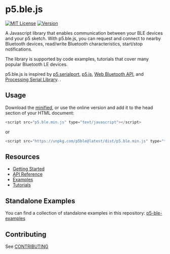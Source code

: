 # p5.ble.js
[![MIT License](https://img.shields.io/npm/l/express.svg?style=flat-square&registry_uri=https%3A%2F%2Fregistry.npmjs.com)](https://opensource.org/licenses/MIT) [![Version](https://img.shields.io/npm/v/p5ble.svg?style=flat-square)](https://www.npmjs.com/package/p5ble)

A Javascript library that enables communication between your BLE devices and your p5 sketch. With p5.ble.js, you can request and connect to nearby Bluetooth devices, read/write Bluetooth characteristics, start/stop notifications.

The library is supported by code examples, tutorials that cover many popular Bluetooth LE devices.

p5.ble.js is inspired by [p5.serialport](https://github.com/vanevery/p5.serialport), [p5.js](https://p5js.org/), [Web Bluetooth API](https://developer.mozilla.org/en-US/docs/Web/API/Web_Bluetooth_API), and [Processing Serial Library](https://processing.org/reference/libraries/serial/index.html).
.

## Usage

Download the [minified](https://unpkg.com/p5ble@latest/dist/p5.ble.min.js), or use the online version and add it to the head section of your HTML document:

```javascript
<script src="p5.ble.min.js" type="text/javascript"></script>
```
or 
```javascript
<script src="https://unpkg.com/p5ble@latest/dist/p5.ble.min.js" type="text/javascript"></script>
```

## Resources

- [Getting Started](https://yining1023.github.io/p5ble-website/docs/getstarted)
- [API Reference](https://yining1023.github.io/p5ble-website/docs/api)
- [Examples](https://yining1023.github.io/p5ble-website/docs/quick-start)
- [Tutorials](http://localhost:3000/p5ble-website/blog/)

## Standalone Examples

You can find a collection of standalone examples in this repository: [p5-ble-examples](https://github.com/yining1023/p5-ble-examples) 

## Contributing

See [CONTRIBUTING](CONTRIBUTING.md)
